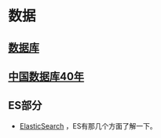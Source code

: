 # 数据

## [数据库](database.md)
## [中国数据库40年](database_in_china_40y.md)



## ES部分

- [ElasticSearch](es\README.md) ，ES有那几个方面了解一下。

